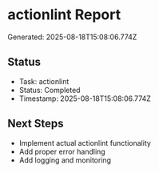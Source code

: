 # actionlint Report

Generated: 2025-08-18T15:08:06.774Z

## Status
- Task: actionlint
- Status: Completed
- Timestamp: 2025-08-18T15:08:06.774Z

## Next Steps
- Implement actual actionlint functionality
- Add proper error handling
- Add logging and monitoring
